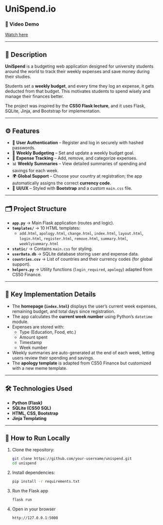 # UniSpend.io  

### 🎥 Video Demo  
[Watch here](https://youtu.be/NBsGP7CfqhM)  

---

## 📌 Description  
**UniSpend** is a budgeting web application designed for university students around the world to track their weekly expenses and save money during their studies.  

Students set a **weekly budget**, and every time they log an expense, it gets deducted from that budget. This motivates students to spend wisely and manage their finances better.  

The project was inspired by the **CS50 Flask lecture**, and it uses Flask, SQLite, Jinja, and Bootstrap for implementation.  

---

## ⚙️ Features  
- 👤 **User Authentication** – Register and log in securely with hashed passwords.  
- 💸 **Weekly Budgeting** – Set and update a weekly budget goal.  
- 📝 **Expense Tracking** – Add, remove, and categorize expenses.  
- 📊 **Weekly Summaries** – View detailed summaries of spending and savings for each week.  
- 🌍 **Global Support** – Choose your country at registration; the app automatically assigns the correct **currency code**.  
- 🎨 **UI/UX** – Styled with **Bootstrap** and a custom `main.css` file.  

---

## 🗂️ Project Structure  
- **`app.py`** → Main Flask application (routes and logic).  
- **`templates/`** → 10 HTML templates:  
  - `add.html`, `apology.html`, `change.html`, `index.html`, `layout.html`, `login.html`, `register.html`, `remove.html`, `summary.html`, `weeklysummary.html`  
- **`static/`** → Contains `main.css` for styling.  
- **`userData.db`** → SQLite database storing user and expense data.  
- **`countries.csv`** → List of countries and their currency codes (for global support).  
- **`helpers.py`** → Utility functions (`login_required`, `apology`) adapted from CS50 Finance.  

---

## 🔑 Key Implementation Details  
- The **homepage (`index.html`)** displays the user’s current week expenses, remaining budget, and total days since registration.  
- The app calculates the **current week number** using Python’s `datetime` module.  
- Expenses are stored with:  
  - Type (Education, Food, etc.)  
  - Amount spent  
  - Timestamp  
  - Week number  
- Weekly summaries are auto-generated at the end of each week, letting users review their spending and savings.  
- The **apology template** is adapted from CS50 Finance but customized with a new meme template.  

---

## 🛠️ Technologies Used  
- **Python (Flask)**  
- **SQLite (CS50 SQL)**  
- **HTML, CSS, Bootstrap**  
- **Jinja Templating**  

---

## 🚀 How to Run Locally  
1. Clone the repository:  
   ```bash
   git clone https://github.com/your-username/unispend.git
   cd unispend
   ```
2. Install dependencies:
   ```bash
   pip install -r requirements.txt
   ```
3. Run the Flask app
   ```bash
   flask run
   ```
4. Open in your browser
   ```bash
   http://127.0.0.1:5000
   ```

